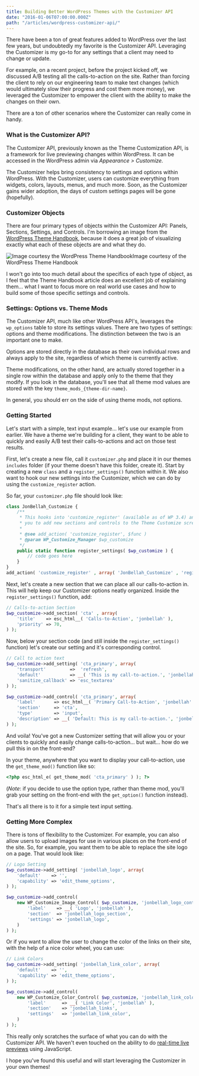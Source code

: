 ```yaml
---
title: Building Better WordPress Themes with the Customizer API
date: "2016-01-06T07:00:00.000Z"
path: "/articles/wordpress-customizer-api/"
---
```


There have been a ton of great features added to WordPress over the last few years, but undoubtedly my favorite is the Customizer API. Leveraging the Customizer is my go-to for any settings that a client may need to change or update.

For example, on a recent project, before the project kicked off, we discussed A/B testing all the calls-to-action on the site. Rather than forcing the client to rely on our engineering team to make text changes (which would ultimately slow their progress and cost them more money), we leveraged the Customizer to empower the client with the ability to make the changes on their own.

There are a ton of other scenarios where the Customizer can really come in handy.

### What is the Customizer API?

The Customizer API, previously known as the Theme Customization API, is a framework for live previewing changes within WordPress. It can be accessed in the WordPress admin via _Appearance > Customize._

The Customizer helps bring consistency to settings and options within WordPress. With the Customizer, users can customize everything from widgets, colors, layouts, menus, and much more. Soon, as the Customizer gains wider adoption, the days of custom settings pages will be gone (hopefully).

### Customizer Objects

There are four primary types of objects within the Customizer API: Panels, Sections, Settings, and Controls. I'm borrowing an image from the [WordPress Theme Handbook](https://developer.wordpress.org/themes/advanced-topics/customizer-api/), because it does a great job of visualizing exactly what each of these objects are and what they do.

![Image courtesy the WordPress Theme Handbook](https://jonbellah.com/wp-content/uploads/2016/01/customizer-object-types.png)<span class="caption">Image courtesy of the WordPress Theme Handbook</span>

I won't go into too much detail about the specifics of each type of object, as I feel that the Theme Handbook article does an excellent job of explaining them... what I want to focus more on real world use cases and how to build some of those specific settings and controls.

### Settings: Options vs. Theme Mods
The Customizer API, much like other WordPress API's, leverages the `wp_options` table to store its settings values. There are two types of settings: options and theme modifications. The distinction between the two is an important one to make.

Options are stored directly in the database as their own individual rows and always apply to the site, regardless of which theme is currently active.

Theme modifications, on the other hand, are actually stored together in a single row within the database and apply only to the theme that they modify. If you look in the database, you'll see that all theme mod values are stored with the key `theme_mods_{theme-dir-name}`.

In general, you should err on the side of using theme mods, not options.

### Getting Started

Let's start with a simple, text input example... let's use our example from earlier. We have a theme we're building for a client, they want to be able to quickly and easily A/B test their calls-to-actions and act on those test results.

First, let's create a new file, call it `customizer.php` and place it in our themes `includes` folder (if your theme doesn't have this folder, create it). Start by creating a new `class` and a `register_settings()` function within it. We also want to hook our new settings into the Customizer, which we can do by using the `customize_register` action.

So far, your `customizer.php` file should look like:

```php
class JonBellah_Customize {
    /**
     * This hooks into 'customize_register' (available as of WP 3.4) and allows
     * you to add new sections and controls to the Theme Customize screen.
     *
     * @see add_action( 'customize_register', $func )
     * @param WP_Customize_Manager $wp_customize
     */
    public static function register_settings( $wp_customize ) {
        // code goes here
    }
}
add_action( 'customize_register' , array( 'JonBellah_Customize' , 'register_settings' ) );
```

Next, let's create a new section that we can place all our calls-to-action in. This will help keep our Customizer options neatly organized. Inside the `register_settings()` function, add:

```php
// Calls-to-action Section
$wp_customize->add_section( 'cta' , array(
    'title'    => esc_html__( 'Calls-to-Action', 'jonbellah' ),
    'priority' => 70,
) );
```
Now, below your section code (and still inside the `register_settings()` function) let's create our setting and it's corresponding control.

```php
// Call to action text
$wp_customize->add_setting( 'cta_primary', array(
    'transport'         =>  'refresh',
    'default'           => __( 'This is my call-to-action.', 'jonbellah' ),
    'sanitize_callback' => 'esc_textarea'
) );

$wp_customize->add_control( 'cta_primary', array(
    'label'       => esc_html__( 'Primary Call-to-Action', 'jonbellah' ),
    'section'     => 'cta',
    'type'        => 'input',
    'description' => __( 'Default: This is my call-to-action.', 'jonbellah' )
) );
```

And voila! You've got a new Customizer setting that will allow you or your clients to quickly and easily change calls-to-action... but wait... how do we pull this in on the front-end?

In your theme, anywhere that you want to display your call-to-action, use the `get_theme_mod()` function like so:

```php
<?php esc_html_e( get_theme_mod( 'cta_primary' ) ); ?>
```

(_Note_: if you decide to use the option type, rather than theme mod, you'll grab your setting on the front-end with the `get_option()` function instead).

That's all there is to it for a simple text input setting.

### Getting More Complex

There is tons of flexibility to the Customizer. For example, you can also allow users to upload images for use in various places on the front-end of the site. So, for example, you want them to be able to replace the site logo on a page. That would look like:

```php
// Logo Setting
$wp_customize->add_setting( 'jonbellah_logo', array(
    'default'    => '',
    'capability' => 'edit_theme_options',
) );

$wp_customize->add_control(
    new WP_Customize_Image_Control( $wp_customize, 'jonbellah_logo_control', array(
        'label'    => __( 'Logo', 'jonbellah' ),
        'section'  => 'jonbellah_logo_section',
        'settings' => 'jonbellah_logo',
    )
) );
```

Or if you want to allow the user to change the color of the links on their site, with the help of a nice color wheel, you can use:

```php
// Link Colors
$wp_customize->add_setting( 'jonbellah_link_color', array(
    'default'    => '',
    'capability' => 'edit_theme_options',
) );

$wp_customize->add_control(
    new WP_Customize_Color_Control(	$wp_customize, 'jonbellah_link_color', array(
        'label'      => __( 'Link Color', 'jonbellah' ),
        'section'    => 'jonbellah_links',
        'settings'   => 'jonbellah_link_color',
    )
) );
```

This really only scratches the surface of what you can do with the Customizer API. We haven't even touched on the ability to do [real-time live previews](https://codex.wordpress.org/Theme_Customization_API#Part_3:_Configure_Live_Preview_.28Optional.29) using JavaScript.

I hope you've found this useful and will start leveraging the Customizer in your own themes!